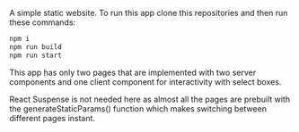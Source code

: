 A simple static website.
To run this app clone this repositories and then run these commands:

```bash
npm i
npm run build
npm run start
```

This app has only two pages that are implemented with two server components and one client component for interactivity with select boxes.

React Suspense is not needed here as almost all the pages are prebuilt with the generateStaticParams() function which makes switching between different pages instant.